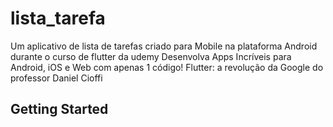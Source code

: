 # lista_tarefa

Um aplicativo de lista de tarefas criado para Mobile na plataforma Android durante o curso de flutter da udemy  Desenvolva Apps Incríveis para Android, iOS e Web com apenas 1 código! Flutter: a revolução da Google do professor Daniel Cioffi

## Getting Started


